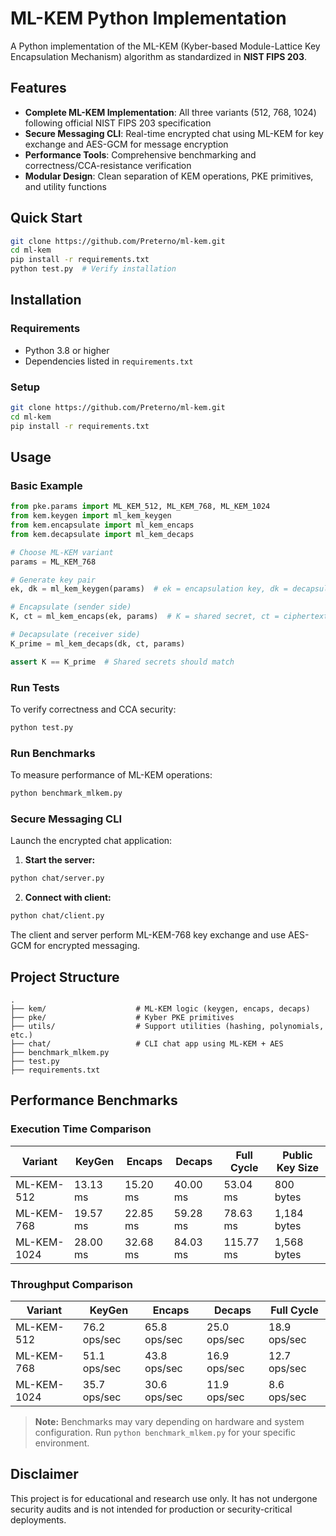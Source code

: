 # ML-KEM Python Implementation

A Python implementation of the ML-KEM (Kyber-based Module-Lattice Key Encapsulation Mechanism) algorithm as standardized in **NIST FIPS 203**.

## Features

- **Complete ML-KEM Implementation**: All three variants (512, 768, 1024) following official NIST FIPS 203 specification
- **Secure Messaging CLI**: Real-time encrypted chat using ML-KEM for key exchange and AES-GCM for message encryption
- **Performance Tools**: Comprehensive benchmarking and correctness/CCA-resistance verification
- **Modular Design**: Clean separation of KEM operations, PKE primitives, and utility functions

## Quick Start

```bash
git clone https://github.com/Preterno/ml-kem.git
cd ml-kem
pip install -r requirements.txt
python test.py  # Verify installation
```

## Installation

### Requirements

- Python 3.8 or higher
- Dependencies listed in `requirements.txt`

### Setup

```bash
git clone https://github.com/Preterno/ml-kem.git
cd ml-kem
pip install -r requirements.txt
```

## Usage

### Basic Example

```python
from pke.params import ML_KEM_512, ML_KEM_768, ML_KEM_1024
from kem.keygen import ml_kem_keygen
from kem.encapsulate import ml_kem_encaps
from kem.decapsulate import ml_kem_decaps

# Choose ML-KEM variant
params = ML_KEM_768

# Generate key pair
ek, dk = ml_kem_keygen(params)  # ek = encapsulation key, dk = decapsulation key

# Encapsulate (sender side)
K, ct = ml_kem_encaps(ek, params)  # K = shared secret, ct = ciphertext

# Decapsulate (receiver side)
K_prime = ml_kem_decaps(dk, ct, params)

assert K == K_prime  # Shared secrets should match
```

### Run Tests

To verify correctness and CCA security:

```bash
python test.py
```

### Run Benchmarks

To measure performance of ML-KEM operations:

```bash
python benchmark_mlkem.py
```

### Secure Messaging CLI

Launch the encrypted chat application:

1. **Start the server:**

```bash
python chat/server.py
```

2. **Connect with client:**

```bash
python chat/client.py
```

The client and server perform ML-KEM-768 key exchange and use AES-GCM for encrypted messaging.

## Project Structure

```
.
├── kem/                    # ML-KEM logic (keygen, encaps, decaps)
├── pke/                    # Kyber PKE primitives
├── utils/                  # Support utilities (hashing, polynomials, etc.)
├── chat/                   # CLI chat app using ML-KEM + AES
├── benchmark_mlkem.py
├── test.py
├── requirements.txt
```

## Performance Benchmarks

### Execution Time Comparison

| Variant     | KeyGen   | Encaps   | Decaps   | Full Cycle | Public Key Size |
| ----------- | -------- | -------- | -------- | ---------- | --------------- |
| ML-KEM-512  | 13.13 ms | 15.20 ms | 40.00 ms | 53.04 ms   | 800 bytes       |
| ML-KEM-768  | 19.57 ms | 22.85 ms | 59.28 ms | 78.63 ms   | 1,184 bytes     |
| ML-KEM-1024 | 28.00 ms | 32.68 ms | 84.03 ms | 115.77 ms  | 1,568 bytes     |

### Throughput Comparison

| Variant     | KeyGen       | Encaps       | Decaps       | Full Cycle   |
| ----------- | ------------ | ------------ | ------------ | ------------ |
| ML-KEM-512  | 76.2 ops/sec | 65.8 ops/sec | 25.0 ops/sec | 18.9 ops/sec |
| ML-KEM-768  | 51.1 ops/sec | 43.8 ops/sec | 16.9 ops/sec | 12.7 ops/sec |
| ML-KEM-1024 | 35.7 ops/sec | 30.6 ops/sec | 11.9 ops/sec | 8.6 ops/sec  |

> **Note:** Benchmarks may vary depending on hardware and system configuration. Run `python benchmark_mlkem.py` for your specific environment.

## Disclaimer

This project is for educational and research use only. It has not undergone security audits and is not intended for production or security-critical deployments.
